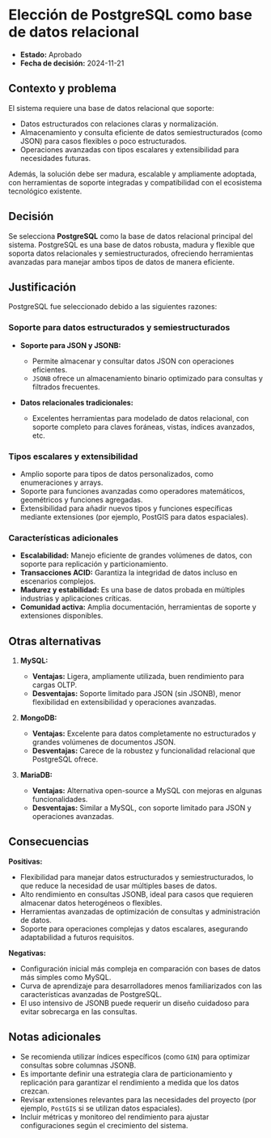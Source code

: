 # Elección de PostgreSQL como base de datos relacional

- **Estado:** Aprobado  
- **Fecha de decisión:** 2024-11-21  

## Contexto y problema  

El sistema requiere una base de datos relacional que soporte:  
- Datos estructurados con relaciones claras y normalización.  
- Almacenamiento y consulta eficiente de datos semiestructurados (como JSON) para casos flexibles o poco estructurados.  
- Operaciones avanzadas con tipos escalares y extensibilidad para necesidades futuras.  

Además, la solución debe ser madura, escalable y ampliamente adoptada, con herramientas de soporte integradas y compatibilidad con el ecosistema tecnológico existente.

## Decisión  

Se selecciona **PostgreSQL** como la base de datos relacional principal del sistema. PostgreSQL es una base de datos robusta, madura y flexible que soporta datos relacionales y semiestructurados, ofreciendo herramientas avanzadas para manejar ambos tipos de datos de manera eficiente.

## Justificación  

PostgreSQL fue seleccionado debido a las siguientes razones:

### Soporte para datos estructurados y semiestructurados  
- **Soporte para JSON y JSONB:**  
  - Permite almacenar y consultar datos JSON con operaciones eficientes.  
  - `JSONB` ofrece un almacenamiento binario optimizado para consultas y filtrados frecuentes.  

- **Datos relacionales tradicionales:**  
  - Excelentes herramientas para modelado de datos relacional, con soporte completo para claves foráneas, vistas, índices avanzados, etc.

### Tipos escalares y extensibilidad  
- Amplio soporte para tipos de datos personalizados, como enumeraciones y arrays.  
- Soporte para funciones avanzadas como operadores matemáticos, geométricos y funciones agregadas.  
- Extensibilidad para añadir nuevos tipos y funciones específicas mediante extensiones (por ejemplo, PostGIS para datos espaciales).  

### Características adicionales  
- **Escalabilidad:** Manejo eficiente de grandes volúmenes de datos, con soporte para replicación y particionamiento.  
- **Transacciones ACID:** Garantiza la integridad de datos incluso en escenarios complejos.  
- **Madurez y estabilidad:** Es una base de datos probada en múltiples industrias y aplicaciones críticas.  
- **Comunidad activa:** Amplia documentación, herramientas de soporte y extensiones disponibles.  

## Otras alternativas  

1. **MySQL:**  
   - **Ventajas:** Ligera, ampliamente utilizada, buen rendimiento para cargas OLTP.  
   - **Desventajas:** Soporte limitado para JSON (sin JSONB), menor flexibilidad en extensibilidad y operaciones avanzadas.  

2. **MongoDB:**  
   - **Ventajas:** Excelente para datos completamente no estructurados y grandes volúmenes de documentos JSON.  
   - **Desventajas:** Carece de la robustez y funcionalidad relacional que PostgreSQL ofrece.  

3. **MariaDB:**  
   - **Ventajas:** Alternativa open-source a MySQL con mejoras en algunas funcionalidades.  
   - **Desventajas:** Similar a MySQL, con soporte limitado para JSON y operaciones avanzadas.  

## Consecuencias  

**Positivas:**  
- Flexibilidad para manejar datos estructurados y semiestructurados, lo que reduce la necesidad de usar múltiples bases de datos.  
- Alto rendimiento en consultas JSONB, ideal para casos que requieren almacenar datos heterogéneos o flexibles.  
- Herramientas avanzadas de optimización de consultas y administración de datos.  
- Soporte para operaciones complejas y datos escalares, asegurando adaptabilidad a futuros requisitos.  

**Negativas:**  
- Configuración inicial más compleja en comparación con bases de datos más simples como MySQL.  
- Curva de aprendizaje para desarrolladores menos familiarizados con las características avanzadas de PostgreSQL.  
- El uso intensivo de JSONB puede requerir un diseño cuidadoso para evitar sobrecarga en las consultas.  

## Notas adicionales  

- Se recomienda utilizar índices específicos (como `GIN`) para optimizar consultas sobre columnas JSONB.  
- Es importante definir una estrategia clara de particionamiento y replicación para garantizar el rendimiento a medida que los datos crezcan.  
- Revisar extensiones relevantes para las necesidades del proyecto (por ejemplo, `PostGIS` si se utilizan datos espaciales).  
- Incluir métricas y monitoreo del rendimiento para ajustar configuraciones según el crecimiento del sistema. 
